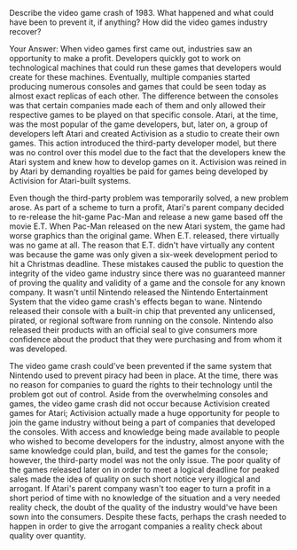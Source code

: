 Describe the video game crash of 1983. What happened and what could have been to prevent it, if anything? How did the video games industry recover?

Your Answer:
When video games first came out, industries saw an opportunity to make a profit. Developers quickly got to work on technological machines that could run these games that developers would create for these machines. Eventually, multiple companies started producing numerous consoles and games that could be seen today as almost exact replicas of each other. The difference between the consoles was that certain companies made each of them and only allowed their respective games to be played on that specific console. Atari, at the time, was the most popular of the game developers, but, later on, a group of developers left Atari and created Activision as a studio to create their own games. This action introduced the third-party developer model, but there was no control over this model due to the fact that the developers knew the Atari system and knew how to develop games on it. Activision was reined in by Atari by demanding royalties be paid for games being developed by Activision for Atari-built systems.

Even though the third-party problem was temporarily solved, a new problem arose. As part of a scheme to turn a profit, Atari's parent company decided to re-release the hit-game Pac-Man and release a new game based off the movie E.T. When Pac-Man released on the new Atari system, the game had worse graphics than the original game. When E.T. released, there virtually was no game at all. The reason that E.T. didn't have virtually any content was because the game was only given a six-week development period to hit a Christmas deadline. These mistakes caused the public to question the integrity of the video game industry since there was no guaranteed manner of proving the quality and validity of a game and the console for any known company. It wasn't until Nintendo released the Nintendo Entertainment System that the video game crash's effects began to wane. Nintendo released their console with a built-in chip that prevented any unlicensed, pirated, or regional software from running on the console. Nintendo also released their products with an official seal to give consumers more confidence about the product that they were purchasing and from whom it was developed.

The video game crash could've been prevented if the same system that Nintendo used to prevent piracy had been in place. At the time, there was no reason for companies to guard the rights to their technology until the problem got out of control. Aside from the overwhelming consoles and games, the video game crash did not occur because Activision created games for Atari; Activision actually made a huge opportunity for people to join the game industry without being a part of companies that developed the consoles. With access and knowledge being made available to people who wished to become developers for the industry, almost anyone with the same knowledge could plan, build, and test the games for the console; however, the third-party model was not the only issue. The poor quality of the games released later on in order to meet a logical deadline for peaked sales made the idea of quality on such short notice very illogical and arrogant. If Atari's parent company wasn't too eager to turn a profit in a short period of time with no knowledge of the situation and a very needed reality check, the doubt of the quality of the industry would've have been sown into the consumers. Despite these facts, perhaps the crash needed to happen in order to give the arrogant companies a reality check about quality over quantity.
